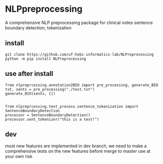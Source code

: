 # NLPpreprocessing
A comprehensive NLP preprocessing package for clinical notes sentence boundary detection, tokenization

## install
```
git clone https://github.com/uf-hobi-informatics-lab/NLPreprocessing
python -m pip install NLPreprocessing
```

## use after install
```
from nlpreprcessing.annotation2BIO import pre_processing, generate_BIO
txt, sents = pre_processing("./test.txt")
generate_BIO(sents, [])


from nlpreprcessing.text_process.sentence_tokenization import SentenceBoundaryDetection
processor = SentenceBoundaryDetection()
processor.sent_tokenizer("this is a test!")
```

## dev 
most new features are implemented in dev branch, we need to make a comprehensive tests on the new features before merge to master
use at your own risk
